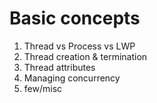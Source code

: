 # Basic concepts
1. Thread vs Process vs LWP
2. Thread creation & termination
3. Thread attributes
4. Managing concurrency
5. few/misc 
